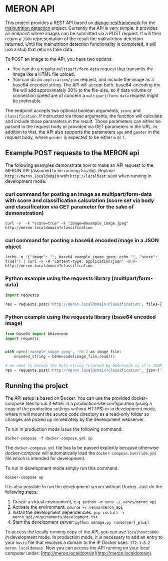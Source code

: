 # MERON API

This project provides a REST API based on [django-restframework](http://www.django-rest-framework.org/) for the [malnutrition detection](https://github.com/kimetrica/malnutrition_detection) project.
Currently the API is very simple. It provides an endpoint where images can be submitted via a POST request. It will then return a `JSON` representation of the result the malnutrition detection returned. Until the malnutrition detection functionality is completed, it will use a stub that returns fake data.


To POST an image to the API, you have two options:

-   You can do a regular `multipart/form-data` request that transmits the image like a HTML file upload.
-   You can do an `application/json` request, and include the image as a base64 encoded string. The API will accept both. base64-encoding the file will add approximately 30% to the file-size, so if data volume or connection speed are of concern a `multipart/form-data` request might be preferable.

The endpoint accepts two optional boolean arguments, `score` and `classification`. If instructed via those arguments, the function will calculate and include those parameters in the result. Those parameters can either be passed in the request body or provided via GET parameters in the URL.
In addition to that, the API also supports the parameters `age` and `gender` in the request body, where `gender` is expected to be either `m` or `f`.


## Example POST requests to the MERON api

The following examples demonstrate how to make an API request to the MERON API (assumed to be running locally). Replace `http://meron.localdomain` with `http://localhost:8000` when running in development mode.


### curl command for posting an image as multipart/form-data with score and classification calculation (score set via body and classification via GET parameter for the sake of demonstration)

`curl -v  -F "score=true" -F "image=@example_image.jpeg" http://meron.localdomain?classification`


### curl command for posting a base64 encoded image in a JSON object

`(echo -n '{"image": "'; base64 example_image.jpeg; echo '", "score": true}') | curl -v -H 'content-type: application/json' -d @- http://meron.localdomain?classification
`


### Python example using the requests library (multipart/form-data)

```python
import requests

res = requests.post('http://meron.localdomain?classification', files={'image': open('example_image.jpeg', 'rb')}, data={'score': True})
```


### Python example using the requests library (base64 encoded image)

```python
from base64 import b64encode
import requests


with open('example_image.jpeg', 'rb') as image_file:
    encoded_string = b64encode(image_file.read())

# we need to decode the byte-string returned by b64encode so it's JSON serializable
res = requests.post('http://meron.localdomain?classification', json={'image': encoded_string.decode(), 'score': True})
```


## Running the project

The API setup is based on Docker. You can use the provided docker-compose files to run it either in a production-like configuration (using a copy of the production settings without HTTPS) or in development mode, where it will mount the source code directory as a read-only folder so changes are picked up immediately by the development webserver.

To run in production mode issue the following command:

`docker-compose -f docker-compose.yml up`


The `docker-compose.yml` file has to be passed explicitly because otherwise _docker-compose_ will automatically load the `docker-compose.override.yml` file which is intended for development.

To run in development mode simply run this command:

`docker-compose up`

It is also possible to run the development server without Docker. Just do the following steps:

1.  Create a virtual environment, e.g. `python -m venv ~/.venvs/meron_api`
2.  Activate the environment: `source ~/.venvs/meron_api`
3.  Install the development dependencies: `pip install -r meron_api/requirements/development.txt`
4.  Start the development server: `python manage.py runserver[_plus]`

To access the locally running copy of the API, you can use `localhost:8000` in development mode. In production mode, it is necessary to add an entry to your `hosts` file that resolves a domain to the IP Docker uses: `172.1.0.2       meron.localdomain`.
Now you can access the API running on your local computer under: [http://meron.localdomain](http://meron.localdomain).
